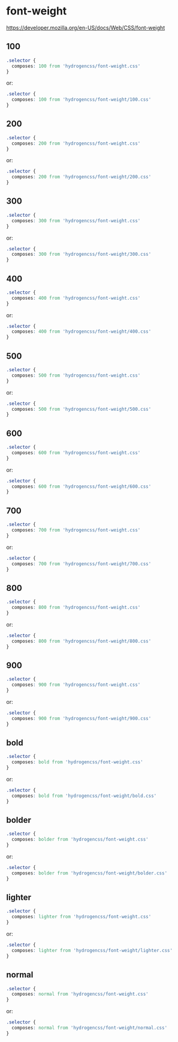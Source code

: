 # font-weight

https://developer.mozilla.org/en-US/docs/Web/CSS/font-weight

## 100
```css
.selector {
  composes: 100 from 'hydrogencss/font-weight.css'
}
```

or:
```css
.selector {
  composes: 100 from 'hydrogencss/font-weight/100.css'
}
```

## 200
```css
.selector {
  composes: 200 from 'hydrogencss/font-weight.css'
}
```

or:
```css
.selector {
  composes: 200 from 'hydrogencss/font-weight/200.css'
}
```

## 300
```css
.selector {
  composes: 300 from 'hydrogencss/font-weight.css'
}
```

or:
```css
.selector {
  composes: 300 from 'hydrogencss/font-weight/300.css'
}
```

## 400
```css
.selector {
  composes: 400 from 'hydrogencss/font-weight.css'
}
```

or:
```css
.selector {
  composes: 400 from 'hydrogencss/font-weight/400.css'
}
```

## 500
```css
.selector {
  composes: 500 from 'hydrogencss/font-weight.css'
}
```

or:
```css
.selector {
  composes: 500 from 'hydrogencss/font-weight/500.css'
}
```

## 600
```css
.selector {
  composes: 600 from 'hydrogencss/font-weight.css'
}
```

or:
```css
.selector {
  composes: 600 from 'hydrogencss/font-weight/600.css'
}
```

## 700
```css
.selector {
  composes: 700 from 'hydrogencss/font-weight.css'
}
```

or:
```css
.selector {
  composes: 700 from 'hydrogencss/font-weight/700.css'
}
```

## 800
```css
.selector {
  composes: 800 from 'hydrogencss/font-weight.css'
}
```

or:
```css
.selector {
  composes: 800 from 'hydrogencss/font-weight/800.css'
}
```

## 900
```css
.selector {
  composes: 900 from 'hydrogencss/font-weight.css'
}
```

or:
```css
.selector {
  composes: 900 from 'hydrogencss/font-weight/900.css'
}
```

## bold
```css
.selector {
  composes: bold from 'hydrogencss/font-weight.css'
}
```

or:
```css
.selector {
  composes: bold from 'hydrogencss/font-weight/bold.css'
}
```

## bolder
```css
.selector {
  composes: bolder from 'hydrogencss/font-weight.css'
}
```

or:
```css
.selector {
  composes: bolder from 'hydrogencss/font-weight/bolder.css'
}
```

## lighter
```css
.selector {
  composes: lighter from 'hydrogencss/font-weight.css'
}
```

or:
```css
.selector {
  composes: lighter from 'hydrogencss/font-weight/lighter.css'
}
```

## normal
```css
.selector {
  composes: normal from 'hydrogencss/font-weight.css'
}
```

or:
```css
.selector {
  composes: normal from 'hydrogencss/font-weight/normal.css'
}
```

